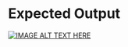 # Expected Output


[![IMAGE ALT TEXT HERE](https://img.youtube.com/vi/eH9HHIq6qp8/0.jpg)](https://www.youtube.com/watch?v=eH9HHIq6qp8 )